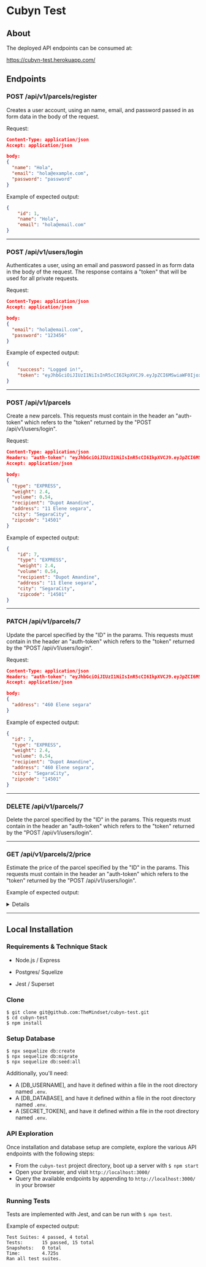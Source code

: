 # Cubyn Test

## About

The deployed API endpoints can be consumed at:

https://cubyn-test.herokuapp.com/

## Endpoints

### POST /api/v1/parcels/register

Creates a user account, using an name, email, and password passed in as form data in the body of the request.

Request:

```json
Content-Type: application/json
Accept: application/json

body:
{
  "name": "Hola",
  "email": "hola@example.com",
  "password": "password"
}
```

Example of expected output:

```json
{
    "id": 1,
    "name": "Hola",
    "email": "hola@email.com"
}
```
---

### POST /api/v1/users/login

Authenticates a user, using an email and password passed in as form data in the body of the request.
The response contains a "token" that will be used for all private requests.

Request:

```json
Content-Type: application/json
Accept: application/json

body:
{
  "email": "hola@email.com",
  "password": "123456"
}
```

Example of expected output:

```json
{
    "success": "Logged in!",
    "token": "eyJhbGciOiJIUzI1NiIsInR5cCI6IkpXVCJ9.eyJpZCI6MSwiaWF0IjoxNTgzMDg2MTQ2fQ.R_yAIGDDUbL2DLTAAlZjKWTfq6CeuY1cLnRjtDu1z8c"
}
```
---

### POST /api/v1/parcels

Create a new parcels. This requests must contain in the header an "auth-token" which refers to the "token" returned by the "POST /api/v1/users/login".

Request:

```json
Content-Type: application/json
Headers: "auth-token": "eyJhbGciOiJIUzI1NiIsInR5cCI6IkpXVCJ9.eyJpZCI6MSwiaWF0IjoxNTgzMDg2MTQ2fQ.R_yAIGDDUbL2DLTAAlZjKWTfq6CeuY1cLnRjtDu1z8c"
Accept: application/json

body:
{
  "type": "EXPRESS",
  "weight": 2.4,
  "volume": 0.54,
  "recipient": "Dupot Amandine",
  "address": "11 Elene segara",
  "city": "SegaraCity",
  "zipcode": "14501"
}
```

Example of expected output:

```json
{
    "id": 7,
    "type": "EXPRESS",
    "weight": 2.4,
    "volume": 0.54,
    "recipient": "Dupot Amandine",
    "address": "11 Elene segara",
    "city": "SegaraCity",
    "zipcode": "14501"
}
```
---
### PATCH /api/v1/parcels/7

Update the parcel specified by the "ID" in the params. This requests must contain in the header an "auth-token" which refers to the "token" returned by the "POST /api/v1/users/login".

Request:

```json
Content-Type: application/json
Headers: "auth-token": "eyJhbGciOiJIUzI1NiIsInR5cCI6IkpXVCJ9.eyJpZCI6MSwiaWF0IjoxNTgzMDg2MTQ2fQ.R_yAIGDDUbL2DLTAAlZjKWTfq6CeuY1cLnRjtDu1z8c"
Accept: application/json

body:
{
  "address": "460 Elene segara"
}
```

Example of expected output:

```json
{
  "id": 7,
  "type": "EXPRESS",
  "weight": 2.4,
  "volume": 0.54,
  "recipient": "Dupot Amandine",
  "address": "460 Elene segara",
  "city": "SegaraCity",
  "zipcode": "14501"
}
```
---

### DELETE /api/v1/parcels/7

Delete the parcel specified by the "ID" in the params. This requests must contain in the header an "auth-token" which refers to the "token" returned by the "POST /api/v1/users/login".

---

### GET /api/v1/parcels/2/price

Estimate the price of the parcel specified by the "ID" in the params. This requests must contain in the header an "auth-token" which refers to the "token" returned by the "POST /api/v1/users/login".

Example of expected output:

<details>

```json
{
    "id": 2,
    "type": "EXPRESS",
    "volume": 0.4,
    "price": 19,
    "recipient": "Freddy Kiehn",
    "address": "1123 Denesik Stream",
    "city": "Harberport",
    "zipcode": "10884"
}
```
</details>

---

## Local Installation

### Requirements & Technique Stack

* Node.js / Express

* Postgres/ Squelize

* Jest / Superset

### Clone

```
$ git clone git@github.com:TheMindset/cubyn-test.git
$ cd cubyn-test
$ npm install
```

### Setup Database

```
$ npx sequelize db:create
$ npx sequelize db:migrate
$ npx sequelize db:seed:all

```

Additionally, you'll need:
* A [DB_USERNAME], and have it defined within a file in the root directory named `.env`.
* A [DB_DATABASE], and have it defined within a file in the root directory named `.env`.
* A [SECRET_TOKEN], and have it defined within a file in the root directory named `.env`.

### API Exploration

Once installation and database setup are complete, explore the various API endpoints with the following steps:
* From the `cubyn-test` project directory, boot up a server with `$ npm start`
* Open your browser, and visit `http://localhost:3000/`
* Query the available endpoints by appending to `http://localhost:3000/` in your browser

### Running Tests

Tests are implemented with Jest, and can be run with `$ npm test`.

Example of expected output:
```
Test Suites: 4 passed, 4 total
Tests:       15 passed, 15 total
Snapshots:   0 total
Time:        4.725s
Ran all test suites.
```
